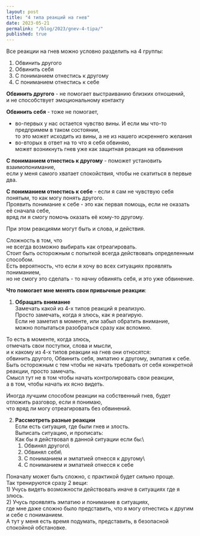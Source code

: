 ```yaml
---
layout: post
title: "4 типа реакций на гнев"
date: 2023-05-21
permalink: "/blog/2023/gnev-4-tipa/"
published: true
---
```

Все реакции на гнев можно условно разделить на 4 группы:
1. Обвинить другого
2. Обвинить себя
3. С пониманием отнестись к другому
4. С пониманием отнестись к себе

**Обвинить другого** - не помогает выстраиванию близких отношений,\
	и не способствует эмоциональному контакту

**Обвинить себя** - тоже не помогает,  
 * во-первых у нас остается чувство вины. И если мы что-то предпримем в таком состоянии,\
		то это может исходить из вины, а не из нашего искреннего желания
 * во-вторых в ответ на то что я себя обвиняю,\
		может возникнуть гнев уже как защитная реакция на обвинения  

**С пониманием отнестись к другому** - поможет установить взаимопонимание,\
	если у меня самого хватает спокойствия, чтобы не скатиться в первые два.

**С пониманием отнестись к себе** - если я сам не чувствую себя понятым, то как могу понять другого.\
   Проявить понимание к себе - это как первая помощь, если не оказать её сначала себе,\
   вряд ли я смогу помочь оказать её кому-то другому.

При этом реакциями могут быть и слова, и действия.

Сложность в том, что\
не всегда возможно выбирать как отреагировать.\
Стоит быть осторожным с попыткой всегда действовать определенным способом.\
Есть вероятность, что если я хочу во всех ситуациях проявлять пониманием,\
но не смогу это сделать - то начну обвинять себя, и это уже обвинение.

**Что помогает мне менять свои привычные реакции**:

1) **Обращать внимание**\
Замечать какой из 4-х типов реакций я реализую.\
Просто замечать, когда я злюсь, как я реагирую.\
Если не заметил в моменте, или забыл обратить внимание,\
можно попытаться разобраться сразу как вспомню.

То есть в моменте, когда злюсь,\
отмечать свои поступки, слова и мысли,\
и к какому из 4-х типов реакции на гнев они относятся:\
обвинить другого, Обвинить себя, эмпатию к другому, эмпатия к себе.\
Быть осторожным с тем чтобы не начать требовать от себя конкретной реакции, просто замечать.\
Смысл тут не в том чтобы начать контролировать свои реакции,\
а в том, чтобы начать их ясно видеть.

Иногда лучшим способом реакции на собственный гнев, будет отложить разговор, если я понимаю,\
что вряд ли могу отреагировать без обвинений.

2) **Рассмотреть разные реакции**\
Если есть ситуация, где были гнев и злость.\
Выписать ситуацию, и прописать:\
Как бы я действовал в данной ситуации если бы:\
	1) Обвинял другого\
	2) Обвинял себя\
	3) С пониманием и эмпатией отнесся к другому\
	4) С пониманием и эмпатией отнесся к себе

Поначалу может быть сложно, с практикой будет сильно проще.\
Так тренируются сразу 2 вещи:\
	1) Учусь видеть возможности действовать иначе в ситуациях где я злюсь.\
	2) Учусь проявлять эмпатию и понимание в ситуациях,\
где мне даже сложно было представить, что я могу отнестись к другим и себе с пониманием.\
А тут у меня есть время подумать, представить, в безопасной спокойной обстановке.
